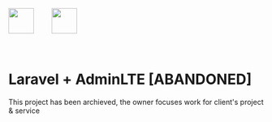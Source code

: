 <img src="https://laravel.com/img/logomark.min.svg" width="50" height="50">&nbsp; &nbsp; &nbsp; &nbsp; &nbsp;<img src="https://raw.githubusercontent.com/ColorlibHQ/AdminLTE/master/dist/img/AdminLTELogo.png" width="50" height="50">


<br>

# Laravel + AdminLTE [ABANDONED]
This project has been archieved, the owner focuses work for client's project & service
